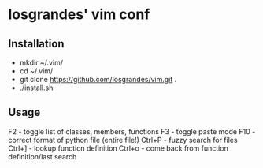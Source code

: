 losgrandes' vim conf
====================

## Installation
* mkdir ~/.vim/
* cd ~/.vim/
* git clone https://github.com/losgrandes/vim.git .
* ./install.sh

## Usage
F2 - toggle list of classes, members, functions
F3 - toggle paste mode
F10 - correct format of python file (entire file!)
Ctrl+P - fuzzy search for files
Ctrl+] - lookup function definition
Ctrl+o - come back from function definition/last search
